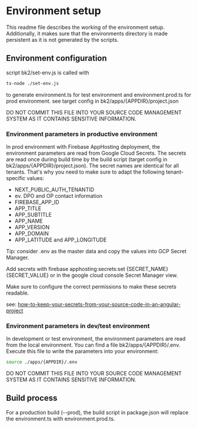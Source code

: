 # Environment setup

This readme file describes the working of the environment setup. 
Additionally, it makes sure that the environments directory is made persistent as it is not generated by the scripts.

## Environment configuration

script bk2/set-env.js is called with 

```sh
ts-node ./set-env.js
```

to generate environment.ts for test environment and environment.prod.ts for prod environment.
see target config in bk2/apps/{APPDIR}/project.json

DO NOT COMMIT THIS FILE INTO YOUR SOURCE CODE MANAGEMENT SYSTEM AS IT CONTAINS SENSITIVE INFORMATION.

### Environment parameters in productive environment

In prod environment with Firebase AppHosting deployment, the environment parameters are read from Google Cloud Secrets.
The secrets are read once during build time by the build script (target config in bk2/apps/{APPDIR}/project.json).
The secret names are identical for all tenants. That's why you need to make sure to adapt the following tenant-specific values:

- NEXT_PUBLIC_AUTH_TENANTID
- ev. DPO and OP contact information
- FIREBASE_APP_ID
- APP_TITLE
- APP_SUBTITLE
- APP_NAME
- APP_VERSION
- APP_DOMAIN
- APP_LATITUDE and APP_LONGITUDE

Tip: consider .env as the master data and copy the values into GCP Secret Manager.

Add secrets with firebase apphosting:secrets:set {SECRET_NAME} {SECRET_VALUE} or in the google cloud console Secret Manager view.

Make sure to configure the correct permissions to make these secrets readable.

see: [how-to-keep-your-secrets-from-your-source-code-in-an-angular-project](https://pazel.dev/how-to-keep-your-secrets-from-your-source-code-in-an-angular-project)


### Environment parameters in dev/test environment

In development or test environment, the environment parameters are read from the local environment.
You can find a file bk2/apps/{APPDIR}/.env. Execute this file to write the parameters into your environment:

```sh
source ./apps/{APPDIR}/.env
```

DO NOT COMMIT THIS FILE INTO YOUR SOURCE CODE MANAGEMENT SYSTEM AS IT CONTAINS SENSITIVE INFORMATION.

## Build process

For a production build (--prod), the build script in package.json will replace the environment.ts with environment.prod.ts.

